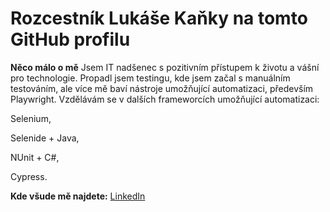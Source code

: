 # Rozcestník Lukáše Kaňky na tomto GitHub profilu

**Něco málo o mě**
Jsem IT nadšenec s pozitivním přístupem k životu a vášní pro technologie. Propadl jsem testingu, kde jsem začal s manuálním testováním, ale více mě baví nástroje umožňující automatizaci, především Playwright. Vzdělávám se v dalších frameworcích umožňující automatizaci:

Selenium,

Selenide + Java, 

NUnit + C#,

Cypress.

**Kde všude mě najdete:**
[LinkedIn](https://www.linkedin.com/in/luk%C3%A1%C5%A1-ka%C5%88ka-b2a0a1a0/)
